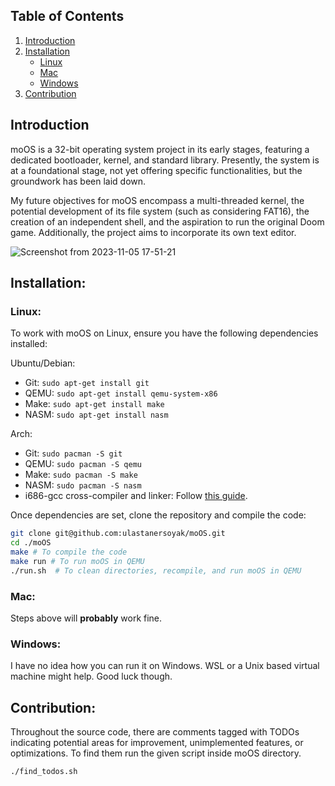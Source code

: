 ## Table of Contents
1. [Introduction](#introduction)
2. [Installation](#installation)
    - [Linux](#linux)
    - [Mac](#mac)
    - [Windows](#windows)
3. [Contribution](#contribution)

<a name="introduction"></a>
## Introduction
moOS is a 32-bit operating system project in its early stages, featuring a dedicated bootloader, kernel, and standard library. Presently, the system is at a foundational stage, not yet offering specific functionalities, but the groundwork has been laid down.

My future objectives for moOS encompass a multi-threaded kernel, the potential development of its file system (such as considering FAT16), the creation of an independent shell, and the aspiration to run the original Doom game. Additionally, the project aims to incorporate its own text editor.


![Screenshot from 2023-11-05 17-51-21](https://github.com/ulastanersoyak/moOS/assets/92662728/c7377806-eaa6-427b-b570-86b314c03937)

## Installation:

### Linux:
To work with moOS on Linux, ensure you have the following dependencies installed:

Ubuntu/Debian:
- Git: `sudo apt-get install git` 
- QEMU: `sudo apt-get install qemu-system-x86`
- Make: `sudo apt-get install make`
- NASM: `sudo apt-get install nasm`

  
Arch:
- Git: `sudo pacman -S git` 
- QEMU: `sudo pacman -S qemu`
- Make: `sudo pacman -S make`
- NASM: `sudo pacman -S nasm`
- i686-gcc cross-compiler and linker: Follow [this guide](https://wiki.osdev.org/GCC_Cross-Compiler).

Once dependencies are set, clone the repository and compile the code:
```bash
git clone git@github.com:ulastanersoyak/moOS.git
cd ./moOS
make # To compile the code
make run # To run moOS in QEMU
./run.sh  # To clean directories, recompile, and run moOS in QEMU
```

### Mac:

Steps above will **probably** work fine.

### Windows:

I have no idea how you can run it on Windows. WSL or a Unix based virtual machine might help. Good luck though.

## Contribution:

Throughout the source code, there are comments tagged with TODOs indicating potential areas for improvement, unimplemented features, or optimizations. To find them run the given script inside moOS directory.
```
./find_todos.sh
```
